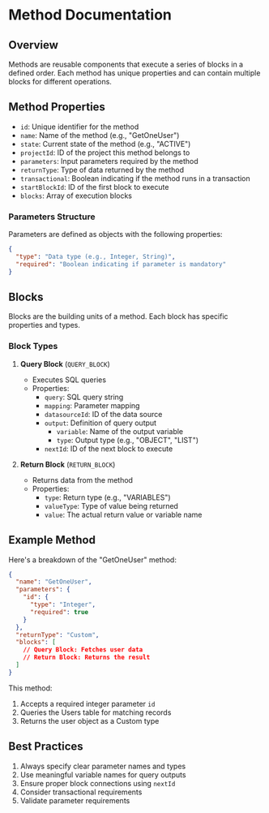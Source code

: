# Method Documentation

## Overview
Methods are reusable components that execute a series of blocks in a defined order. Each method has unique properties and can contain multiple blocks for different operations.

## Method Properties

- `id`: Unique identifier for the method
- `name`: Name of the method (e.g., "GetOneUser")
- `state`: Current state of the method (e.g., "ACTIVE")
- `projectId`: ID of the project this method belongs to
- `parameters`: Input parameters required by the method
- `returnType`: Type of data returned by the method
- `transactional`: Boolean indicating if the method runs in a transaction
- `startBlockId`: ID of the first block to execute
- `blocks`: Array of execution blocks

### Parameters Structure
Parameters are defined as objects with the following properties:

```json
{
  "type": "Data type (e.g., Integer, String)",
  "required": "Boolean indicating if parameter is mandatory"
}
```

## Blocks

Blocks are the building units of a method. Each block has specific properties and types.

### Block Types

1. **Query Block** (`QUERY_BLOCK`)
   - Executes SQL queries
   - Properties:
     - `query`: SQL query string
     - `mapping`: Parameter mapping
     - `datasourceId`: ID of the data source
     - `output`: Definition of query output
       - `variable`: Name of the output variable
       - `type`: Output type (e.g., "OBJECT", "LIST")
     - `nextId`: ID of the next block to execute

2. **Return Block** (`RETURN_BLOCK`)
   - Returns data from the method
   - Properties:
     - `type`: Return type (e.g., "VARIABLES")
     - `valueType`: Type of value being returned
     - `value`: The actual return value or variable name

## Example Method

Here's a breakdown of the "GetOneUser" method:

```json
{
  "name": "GetOneUser",
  "parameters": {
    "id": {
      "type": "Integer",
      "required": true
    }
  },
  "returnType": "Custom",
  "blocks": [
    // Query Block: Fetches user data
    // Return Block: Returns the result
  ]
}
```

This method:
1. Accepts a required integer parameter `id`
2. Queries the Users table for matching records
3. Returns the user object as a Custom type

## Best Practices

1. Always specify clear parameter names and types
2. Use meaningful variable names for query outputs
3. Ensure proper block connections using `nextId`
4. Consider transactional requirements
5. Validate parameter requirements